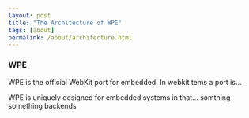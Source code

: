 ```yaml
---
layout: post
title: "The Architecture of WPE"
tags: [about]
permalink: /about/architecture.html
---
```


### WPE
WPE is the official WebKit port for embedded.  In webkit tems a port is...

WPE is uniquely designed for embedded systems in that...
somthing something backends

